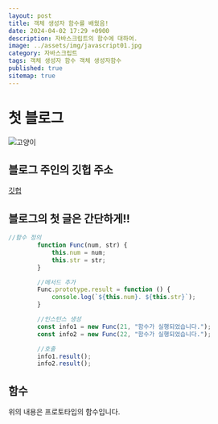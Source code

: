 ```yaml
---
layout: post
title: 객체 생성자 함수를 배웠음!
date: 2024-04-02 17:29 +0900
description: 자바스크립트의 함수에 대하여.
image: ../assets/img/javascript01.jpg
category: 자바스크립트
tags: 객체 생성자 함수 객체 생성자함수
published: true
sitemap: true
---
```


# 첫 블로그
![고양이](../assets/img/cat.jpg)

## 블로그 주인의 깃헙 주소
[깃헙](https://github.com/sunhew)


## 블로그의 첫 글은 간단하게!!

```javascript
//함수 정의
        function Func(num, str) {
            this.num = num;
            this.str = str;
        }

        //메서드 추가
        Func.prototype.result = function () {
            console.log(`${this.num}. ${this.str}`);
        }

        //인스턴스 생성
        const info1 = new Func(21, "함수가 실행되었습니다.");
        const info2 = new Func(22, "함수가 실행되었습니다.");

        //호출
        info1.result();
        info2.result();
```

## 함수
위의 내용은 프로토타입의 함수입니다.
